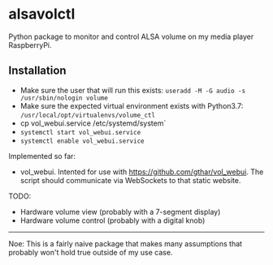 # alsavolctl
Python package to monitor and control ALSA volume on my media player RaspberryPi.

## Installation
* Make sure the user that will run this exists: `useradd -M -G audio -s /usr/sbin/nologin volume`
* Make sure the expected virtual environment exists with Python3.7: `/usr/local/opt/virtualenvs/volume_ctl`
* cp vol_webui.service /etc/systemd/system`
* `systemctl start vol_webui.service`
* `systemctl enable vol_webui.service`

Implemented so far:
* vol_webui. Intented for use with https://github.com/gthar/vol_webui. The script should communicate via WebSockets to that static website.

TODO:
* Hardware volume view (probably with a 7-segment display)
* Hardware volume control (probably with a digital knob)

---

Noe: This is a fairly naive package that makes many assumptions that probably won't hold true outside of my use case.

